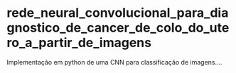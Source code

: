 # rede_neural_convolucional_para_diagnostico_de_cancer_de_colo_do_utero_a_partir_de_imagens
Implementação em python de uma CNN para classificação de imagens....
